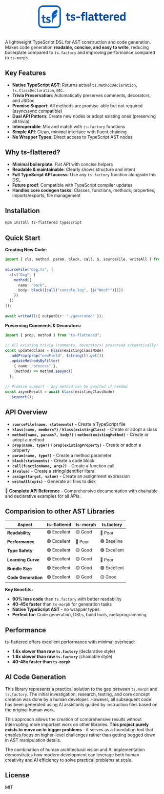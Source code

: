 <center><img src="banner.webp" width="320px"/></center>
<br/>

A lightweight TypeScript DSL for AST construction and code generation. Makes code generation **readable, concise, and easy to write**, reducing boilerplate compared to `ts.factory` and improving performance compared to `ts-morph`.

## Key Features

- **Native TypeScript AST**: Returns actual `ts.MethodDeclaration`, `ts.ClassDeclaration`, etc.
- **Trivia Preservation**: Automatically preserves comments, decorators, and JSDoc
- **Promise Support**: All methods are promise-able but not required (async/sync compatible)
- **Dual API Pattern**: Create new nodes or adopt existing ones (preserving all trivia)
- **Interoperable**: Mix and match with `ts.factory` functions
- **Simple API**: Clean, minimal interface with fluent chaining
- **No Wrapper Types**: Direct access to TypeScript AST nodes

## Why ts-flattered?

- **Minimal boilerplate**: Flat API with concise helpers
- **Readable & maintainable**: Clearly shows structure and intent
- **Full TypeScript API access**: Use any `ts.factory` function alongside this DSL
- **Future proof**: Compatible with TypeScript compiler updates
- **Handles core codegen tasks**: Classes, functions, methods, properties, imports/exports, file management

## Installation

```bash
npm install ts-flattered typescript
```

## Quick Start

**Creating New Code:**
```typescript
import { cls, method, param, block, call, $, sourceFile, writeAll } from "ts-flattered";

sourceFile("Dog.ts", [
  cls("Dog", [
    method({
      name: "bark",
      body: block([call("console.log", [$("Woof!")])])
    })
  ])
]);

await writeAll({ outputDir: "./generated" });
```

**Preserving Comments & Decorators:**
```typescript
import { prop, method } from "ts-flattered";

// All existing trivia (comments, decorators) preserved automatically!
const updatedClass = klass(existingClassNode)
  .addProp(prop("newField", $string()).get())
  .updateMethodsByFilter(
    { name: "process" },
    (method) => method.$async()
  );

// Promise support - any method can be awaited if needed
const asyncResult = await klass(existingClassNode)
  .$export();
```

## API Overview

- **`sourceFile(name, statements)`** - Create a TypeScript file  
- **`klass(name, members?)`** / **`klass(existingClass)`** - Create or adopt a class
- **`method(name, params?, body?)`** / **`method(existingMethod)`** - Create or adopt a method
- **`prop(name, type?)`** / **`prop(existingProperty)`** - Create or adopt a property
- **`param(name, type?)`** - Create a method parameter
- **`block(statements)`** - Create a code block
- **`call(functionName, args?)`** - Create a function call
- **`$(value)`** - Create a string/identifier literal
- **`assign(target, value)`** - Create an assignment expression
- **`writeAll(opts)`** - Generate all files to disk

📖 **[Complete API Reference](API.md)** - Comprehensive documentation with chainable and declarative examples for all APIs.

## Comparision to other AST Libraries

| Aspect | ts-flattered | ts-morph | ts.factory |
|--------|-------------|----------|------------|
| **Readability** | 🟢 Excellent | 🟡 Good | 🔴 Poor |
| **Performance** | 🟢 Excellent | 🔴 Poor | 🟢 Baseline |
| **Type Safety** | 🟢 Excellent | 🟡 Good | 🟢 Excellent |
| **Learning Curve** | 🟢 Excellent | 🟡 Good | 🔴 Poor |
| **Bundle Size** | 🟢 Excellent | 🟡 Good | 🟢 Excellent |
| **Code Generation** | 🟢 Excellent | 🟡 Good | 🟡 Good |

**Key Benefits:**
- **90% less code** than `ts.factory` with better readability
- **40-45x faster** than `ts-morph` for generation tasks
- **Native TypeScript AST** - no wrapper types
- **Perfect for**: Code generation, DSLs, build tools, metaprogramming

## Performance

ts-flattered offers excellent performance with minimal overhead:

- **1.6x slower than raw `ts.factory`** (declarative style)
- **1.8x slower than raw `ts.factory`** (chainable style)
- **40-45x faster than `ts-morph`**

## AI Code Generation

This library represents a practical solution to the gap between `ts.morph` and `ts.factory`. The initial investigation, research, testing, and core concept creation was done by a human developer. However, all subsequent code has been generated using AI assistants guided by instruction files based on the original human work.

This approach allows the creation of comprehensive results without interrupting more important work on other libraries. **This project purely exists to move on to bigger problems** - it serves as a foundation tool that enables focus on higher-level challenges rather than getting bogged down in AST manipulation details.

The combination of human architectural vision and AI implementation demonstrates how modern development can leverage both human creativity and AI efficiency to solve practical problems at scale.

## License

MIT
